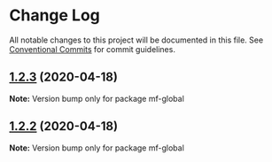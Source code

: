 # Change Log

All notable changes to this project will be documented in this file.
See [Conventional Commits](https://conventionalcommits.org) for commit guidelines.

## [1.2.3](https://github.com/cheminfo/molecular-formula/compare/mf-global@1.2.2...mf-global@1.2.3) (2020-04-18)

**Note:** Version bump only for package mf-global





## [1.2.2](https://github.com/cheminfo/molecular-formula/compare/mf-global@1.2.1...mf-global@1.2.2) (2020-04-18)

**Note:** Version bump only for package mf-global
